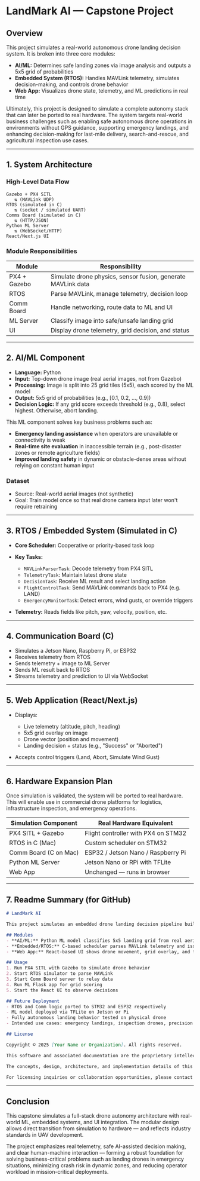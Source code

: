 
# LandMark AI — Capstone Project

## Overview

This project simulates a real-world autonomous drone landing decision system. It is broken into three core modules:

* **AI/ML:** Determines safe landing zones via image analysis and outputs a 5x5 grid of probabilities
* **Embedded System (RTOS):** Handles MAVLink telemetry, simulates decision-making, and controls drone behavior
* **Web App:** Visualizes drone state, telemetry, and ML predictions in real time

Ultimately, this project is designed to simulate a complete autonomy stack that can later be ported to real hardware. The system targets real-world business challenges such as enabling safe autonomous drone operations in environments without GPS guidance, supporting emergency landings, and enhancing decision-making for last-mile delivery, search-and-rescue, and agricultural inspection use cases.

---

## 1. System Architecture

### High-Level Data Flow

```
Gazebo + PX4 SITL
   ⇅ (MAVLink UDP)
RTOS (simulated in C)
   ⇅ (socket / simulated UART)
Comms Board (simulated in C)
   ⇅ (HTTP/JSON)
Python ML Server
   ⇅ (WebSocket/HTTP)
React/Next.js UI
```

### Module Responsibilities

| Module       | Responsibility                                               |
| ------------ | ------------------------------------------------------------ |
| PX4 + Gazebo | Simulate drone physics, sensor fusion, generate MAVLink data |
| RTOS         | Parse MAVLink, manage telemetry, decision loop               |
| Comm Board   | Handle networking, route data to ML and UI                   |
| ML Server    | Classify image into safe/unsafe landing grid                 |
| UI           | Display drone telemetry, grid decision, and status           |

---

## 2. AI/ML Component

* **Language:** Python
* **Input:** Top-down drone image (real aerial images, not from Gazebo)
* **Processing:** Image is split into 25 grid tiles (5x5), each scored by the ML model
* **Output:** 5x5 grid of probabilities (e.g., \[0.1, 0.2, ..., 0.9])
* **Decision Logic:** If any grid score exceeds threshold (e.g., 0.8), select highest. Otherwise, abort landing.

This ML component solves key business problems such as:

* **Emergency landing assistance** when operators are unavailable or connectivity is weak
* **Real-time site evaluation** in inaccessible terrain (e.g., post-disaster zones or remote agriculture fields)
* **Improved landing safety** in dynamic or obstacle-dense areas without relying on constant human input

### Dataset

* Source: Real-world aerial images (not synthetic)
* Goal: Train model once so that real drone camera input later won't require retraining

---

## 3. RTOS / Embedded System (Simulated in C)

* **Core Scheduler:** Cooperative or priority-based task loop
* **Key Tasks:**

  * `MAVLinkParserTask`: Decode telemetry from PX4 SITL
  * `TelemetryTask`: Maintain latest drone state
  * `DecisionTask`: Receive ML result and select landing action
  * `FlightControlTask`: Send MAVLink commands back to PX4 (e.g. LAND)
  * `EmergencyMonitorTask`: Detect errors, wind gusts, or override triggers
* **Telemetry:** Reads fields like pitch, yaw, velocity, position, etc.

---

## 4. Communication Board (C)

* Simulates a Jetson Nano, Raspberry Pi, or ESP32
* Receives telemetry from RTOS
* Sends telemetry + image to ML Server
* Sends ML result back to RTOS
* Streams telemetry and prediction to UI via WebSocket

---

## 5. Web Application (React/Next.js)

* Displays:

  * Live telemetry (altitude, pitch, heading)
  * 5x5 grid overlay on image
  * Drone vector (position and movement)
  * Landing decision + status (e.g., "Success" or "Aborted")
* Accepts control triggers (Land, Abort, Simulate Wind Gust)

---

## 6. Hardware Expansion Plan

Once simulation is validated, the system will be ported to real hardware. This will enable use in commercial drone platforms for logistics, infrastructure inspection, and emergency operations.

| Simulation Component  | Real Hardware Equivalent            |
| --------------------- | ----------------------------------- |
| PX4 SITL + Gazebo     | Flight controller with PX4 on STM32 |
| RTOS in C (Mac)       | Custom scheduler on STM32           |
| Comm Board (C on Mac) | ESP32 / Jetson Nano / Raspberry Pi  |
| Python ML Server      | Jetson Nano or RPi with TFLite      |
| Web App               | Unchanged — runs in browser         |

---

## 7. Readme Summary (for GitHub)

```markdown
# LandMark AI

This project simulates an embedded drone landing decision pipeline built around PX4 + Gazebo, an ML image classifier, and a telemetry-driven UI.

## Modules
- **AI/ML:** Python ML model classifies 5x5 landing grid from real aerial images
- **Embedded/RTOS:** C-based scheduler parses MAVLink telemetry and issues flight decisions
- **Web App:** React-based UI shows drone movement, grid overlay, and final outcome

## Usage
1. Run PX4 SITL with Gazebo to simulate drone behavior
2. Start RTOS simulator to parse MAVLink
3. Start Comm Board server to relay data
4. Run ML Flask app for grid scoring
5. Start the React UI to observe decisions

## Future Deployment
- RTOS and Comm logic ported to STM32 and ESP32 respectively
- ML model deployed via TFLite on Jetson or Pi
- Fully autonomous landing behavior tested on physical drone
- Intended use cases: emergency landings, inspection drones, precision logistics

## License

Copyright © 2025 [Your Name or Organization]. All rights reserved.

This software and associated documentation are the proprietary intellectual property of the author. Unauthorized copying, distribution, modification, reverse engineering, or use of any part of this project in any form is strictly prohibited without prior written permission.

The concepts, design, architecture, and implementation details of this system are protected and may not be reproduced or repurposed for commercial or academic use without express consent.

For licensing inquiries or collaboration opportunities, please contact the author directly. This project is proprietary and may not be copied, modified, or distributed without explicit permission from the author.
```

---

## Conclusion

This capstone simulates a full-stack drone autonomy architecture with real-world ML, embedded systems, and UI integration. The modular design allows direct transition from simulation to hardware — and reflects industry standards in UAV development.

The project emphasizes real telemetry, safe AI-assisted decision making, and clear human-machine interaction — forming a robust foundation for solving business-critical problems such as landing drones in emergency situations, minimizing crash risk in dynamic zones, and reducing operator workload in mission-critical deployments.

